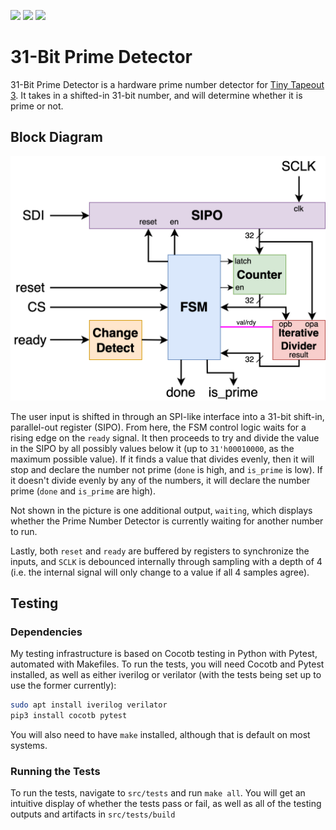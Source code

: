 ![](../../workflows/gds/badge.svg) ![](../../workflows/docs/badge.svg) ![](../../workflows/tests/badge.svg)

# 31-Bit Prime Detector

31-Bit Prime Detector is a hardware prime number detector for [Tiny Tapeout 3](https://tinytapeout.com). It takes in a shifted-in 31-bit number, and will determine whether it is prime or not.

## Block Diagram

![](assets/diagram.png)

The user input is shifted in through an SPI-like interface into a 31-bit shift-in, parallel-out register (SIPO). From here, the FSM control logic waits for a rising edge on the `ready` signal. It then proceeds to try and divide the value in the SIPO by all possibly values below it (up to `31'h00010000`, as the maximum possible value). If it finds a value that divides evenly, then it will stop and declare the number not prime (`done` is high, and `is_prime` is low). If it doesn't divide evenly by any of the numbers, it will declare the number prime (`done` and `is_prime` are high).

Not shown in the picture is one additional output, `waiting`, which displays whether the Prime Number Detector is currently waiting for another number to run.

Lastly, both `reset` and `ready` are buffered by registers to synchronize the inputs, and `SCLK` is debounced internally through sampling with a depth of 4 (i.e. the internal signal will only change to a value if all 4 samples agree). 

## Testing

### Dependencies

My testing infrastructure is based on Cocotb testing in Python with Pytest, automated with Makefiles. To run the tests, you will need Cocotb and Pytest installed, as well as either iverilog or verilator (with the tests being set up to use the former currently):

```bash
sudo apt install iverilog verilator
pip3 install cocotb pytest
```

You will also need to have `make` installed, although that is default on most systems.

### Running the Tests

To run the tests, navigate to `src/tests` and run `make all`. You will get an intuitive display of whether the tests pass or fail, as well as all of the testing outputs and artifacts in `src/tests/build`